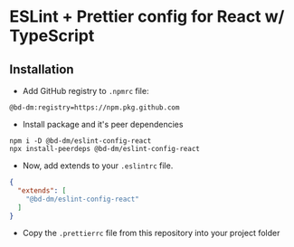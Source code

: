 # ESLint + Prettier config for React w/ TypeScript

## Installation
- Add GitHub registry to `.npmrc` file:
```
@bd-dm:registry=https://npm.pkg.github.com
```
- Install package and it's peer dependencies
```
npm i -D @bd-dm/eslint-config-react
npx install-peerdeps @bd-dm/eslint-config-react
```

- Now, add extends to your `.eslintrc` file.

```json
{
  "extends": [
    "@bd-dm/eslint-config-react"
  ]
}
```

- Copy the `.prettierrc` file from this repository into your project folder
